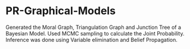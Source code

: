 # PR-Graphical-Models
Generated the Moral Graph, Triangulation Graph and Junction Tree of a Bayesian Model. Used MCMC sampling to calculate the Joint Probability. Inference was done using Variable elimination and Belief Propagation.
